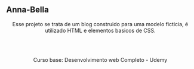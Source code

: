 ## Anna-Bella
<p align='center' >Esse projeto se trata de um blog construido para uma modelo ficticia, é utilizado HTML e elementos basicos de CSS.</p>
<br>
<br>
<p align='center' >Curso base: Desenvolvimento web Completo - Udemy</p>
